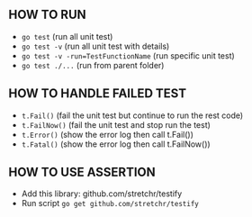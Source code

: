 ## HOW TO RUN

- `go test` (run all unit test)
- `go test -v` (run all unit test with details)
- `go test -v -run=TestFunctionName` (run specific unit test)
- `go test ./...` (run from parent folder)

## HOW TO HANDLE FAILED TEST

- `t.Fail()` (fail the unit test but continue to run the rest code)
- `t.FailNow()` (fail the unit test and stop run the test)
- `t.Error()` (show the error log then call t.Fail())
- `t.Fatal()` (show the error log then call t.FailNow())

## HOW TO USE ASSERTION

- Add this library: github.com/stretchr/testify
- Run script `go get github.com/stretchr/testify`

